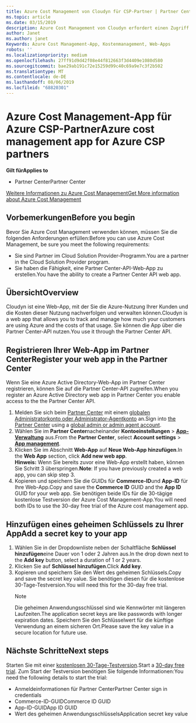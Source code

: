 ```yaml
---
title: Azure Cost Management von Cloudyn für CSP-Partner | Partner Center
ms.topic: article
ms.date: 03/15/2019
description: Azure Cost Management von Cloudyn erfordert einen Zugriff über die Partner Center-API.
author: Janet
ms.author: janet
Keywords: Azure Cost Management-App, Kostenmanagement, Web-Apps
robots: ''
ms.localizationpriority: medium
ms.openlocfilehash: 27ff91d9d42f08e44f812663f3d4409e1080d580
ms.sourcegitcommit: bae29ab191c72e15259d99c40c69a9e7c3f2b502
ms.translationtype: MT
ms.contentlocale: de-DE
ms.lasthandoff: 08/06/2019
ms.locfileid: "68820301"
---
```

# <a name="azure-cost-management-app-for-azure-csp-partners"></a><span data-ttu-id="f4f51-104">Azure Cost Management-App für Azure CSP-Partner</span><span class="sxs-lookup"><span data-stu-id="f4f51-104">Azure cost management app for Azure CSP partners</span></span>  

<span data-ttu-id="f4f51-105">**Gilt für**</span><span class="sxs-lookup"><span data-stu-id="f4f51-105">**Applies to**</span></span>

-  <span data-ttu-id="f4f51-106">Partner Center</span><span class="sxs-lookup"><span data-stu-id="f4f51-106">Partner Center</span></span>

[<span data-ttu-id="f4f51-107">Weitere Informationen zu Azure Cost Management</span><span class="sxs-lookup"><span data-stu-id="f4f51-107">Get More information about Azure Cost Management</span></span>](https://go.microsoft.com/fwlink/p/?linkid=857893)

## <a name="before-you-begin"></a><span data-ttu-id="f4f51-108">Vorbemerkungen</span><span class="sxs-lookup"><span data-stu-id="f4f51-108">Before you begin</span></span>
<span data-ttu-id="f4f51-109">Bevor Sie Azure Cost Management verwenden können, müssen Sie die folgenden Anforderungen erfüllen:</span><span class="sxs-lookup"><span data-stu-id="f4f51-109">Before you can use Azure Cost Management, be sure you meet the following requirements:</span></span>

- <span data-ttu-id="f4f51-110">Sie sind Partner im Cloud Solution Provider-Programm.</span><span class="sxs-lookup"><span data-stu-id="f4f51-110">You are a partner in the Cloud Solution Provider program.</span></span>
- <span data-ttu-id="f4f51-111">Sie haben die Fähigkeit, eine Partner Center-API-Web-App zu erstellen.</span><span class="sxs-lookup"><span data-stu-id="f4f51-111">You have the ability to create a Partner Center API web app.</span></span>

## <a name="overview"></a><span data-ttu-id="f4f51-112">Übersicht</span><span class="sxs-lookup"><span data-stu-id="f4f51-112">Overview</span></span>

<span data-ttu-id="f4f51-113">Cloudyn ist eine Web-App, mit der Sie die Azure-Nutzung Ihrer Kunden und die Kosten dieser Nutzung nachverfolgen und verwalten können.</span><span class="sxs-lookup"><span data-stu-id="f4f51-113">Cloudyn is a web app that allows you to track and manage how much your customers are using Azure and the costs of that usage.</span></span> <span data-ttu-id="f4f51-114">Sie können die App über die Partner Center-API nutzen.</span><span class="sxs-lookup"><span data-stu-id="f4f51-114">You use it through the Partner Center API.</span></span>

## <a name="register-your-web-app-in-the-partner-center"></a><span data-ttu-id="f4f51-115">Registrieren Ihrer Web-App im Partner Center</span><span class="sxs-lookup"><span data-stu-id="f4f51-115">Register your web app in the Partner Center</span></span>
<span data-ttu-id="f4f51-116">Wenn Sie eine Azure Active Directory-Web-App im Partner Center registrieren, können Sie auf die Partner Center-API zugreifen.</span><span class="sxs-lookup"><span data-stu-id="f4f51-116">When you register an Azure Active Directory web app in Partner Center you enable access to the the Partner Center API.</span></span> 
1.  <span data-ttu-id="f4f51-117">Melden Sie sich beim [Partner Center](https://partnercenter.microsoft.com/pcv/dashboard/overview) mit einem [globalen Administratorkonto oder Administrator-Agentkonto](create-user-accounts-and-set-permissions.md) an.</span><span class="sxs-lookup"><span data-stu-id="f4f51-117">Sign into [the Partner Center](https://partnercenter.microsoft.com/pcv/dashboard/overview) using a [global admin or admin agent account](create-user-accounts-and-set-permissions.md).</span></span>
2.  <span data-ttu-id="f4f51-118">Wählen Sie im **Partner Center**nacheinander **Kontoeinstellungen** &gt; **[App-Verwaltung](https://partnercenter.microsoft.com/pcv/apiintegration/appmanagement)** aus.</span><span class="sxs-lookup"><span data-stu-id="f4f51-118">From the **Partner Center**, select **Account settings** &gt; **[App management](https://partnercenter.microsoft.com/pcv/apiintegration/appmanagement)**.</span></span>
3.  <span data-ttu-id="f4f51-119">Klicken Sie im Abschnitt **Web-App** auf **Neue Web-App hinzufügen**.</span><span class="sxs-lookup"><span data-stu-id="f4f51-119">In the **Web App** section, click **Add new web app**.</span></span>
<br> <span data-ttu-id="f4f51-120">**Hinweis:** Wenn Sie bereits zuvor eine Web-App erstellt haben, können Sie Schritt 3 überspringen.</span><span class="sxs-lookup"><span data-stu-id="f4f51-120">**Note**: If you have previously created a web app, you can skip step 3.</span></span>
4.  <span data-ttu-id="f4f51-121">Kopieren und speichern Sie die GUIDs für **Commerce-ID**und **App-ID** für Ihre Web-App.</span><span class="sxs-lookup"><span data-stu-id="f4f51-121">Copy and save the **Commerce ID** GUID and the **App ID** GUID for your web app.</span></span> <span data-ttu-id="f4f51-122">Sie benötigen beide IDs für die 30-tägige kostenlose Testversion der Azure Cost Management-App.</span><span class="sxs-lookup"><span data-stu-id="f4f51-122">You will need both IDs to use the 30-day free trial of the Azure cost management app.</span></span>

## <a name="add-a-secret-key-to-your-app"></a><span data-ttu-id="f4f51-123">Hinzufügen eines geheimen Schlüssels zu Ihrer App</span><span class="sxs-lookup"><span data-stu-id="f4f51-123">Add a secret key to your app</span></span>
1. <span data-ttu-id="f4f51-124">Wählen Sie in der Dropdownliste neben der Schaltfläche **Schlüssel hinzufügen**eine Dauer von 1 oder 2 Jahren aus.</span><span class="sxs-lookup"><span data-stu-id="f4f51-124">In the drop down next to the **Add key** button, select a duration of 1 or 2 years.</span></span>
2. <span data-ttu-id="f4f51-125">Klicken Sie auf **Schlüssel hinzufügen**.</span><span class="sxs-lookup"><span data-stu-id="f4f51-125">Click **Add key**.</span></span> 
3. <span data-ttu-id="f4f51-126">Kopieren und speichern Sie den Wert des geheimen Schlüssels.</span><span class="sxs-lookup"><span data-stu-id="f4f51-126">Copy and save the secret key value.</span></span> <span data-ttu-id="f4f51-127">Sie benötigen diesen für die kostenlose 30-Tage-Testversion.</span><span class="sxs-lookup"><span data-stu-id="f4f51-127">You will need this for the 30-day free trial.</span></span><br>
   > [!NOTE]  
   > <span data-ttu-id="f4f51-128">Die geheimen Anwendungsschlüssel sind wie Kennwörter mit längeren Laufzeiten.</span><span class="sxs-lookup"><span data-stu-id="f4f51-128">The application secret keys are like passwords with longer expiration dates.</span></span> <span data-ttu-id="f4f51-129">Speichern Sie den Schlüsselwert für die künftige Verwendung an einem sicheren Ort.</span><span class="sxs-lookup"><span data-stu-id="f4f51-129">Please save the key value in a secure location for future use.</span></span>

## <a name="next-steps"></a><span data-ttu-id="f4f51-130">Nächste Schritte</span><span class="sxs-lookup"><span data-stu-id="f4f51-130">Next steps</span></span>
<span data-ttu-id="f4f51-131">Starten Sie mit einer [kostenlosen 30-Tage-Testversion](https://go.microsoft.com/fwlink/?linkid=857895).</span><span class="sxs-lookup"><span data-stu-id="f4f51-131">Start a [30-day free trial](https://go.microsoft.com/fwlink/?linkid=857895).</span></span>
<span data-ttu-id="f4f51-132">Zum Start der Testversion benötigen Sie folgende Informationen:</span><span class="sxs-lookup"><span data-stu-id="f4f51-132">You need the following details to start the trial:</span></span>
- <span data-ttu-id="f4f51-133">Anmeldeinformationen für Partner Center</span><span class="sxs-lookup"><span data-stu-id="f4f51-133">Partner Center sign in credentials</span></span>
- <span data-ttu-id="f4f51-134">Commerce-ID-GUID</span><span class="sxs-lookup"><span data-stu-id="f4f51-134">Commerce ID GUID</span></span>
- <span data-ttu-id="f4f51-135">App-ID-GUID</span><span class="sxs-lookup"><span data-stu-id="f4f51-135">App ID GUID</span></span>
- <span data-ttu-id="f4f51-136">Wert des geheimen Anwendungsschlüssels</span><span class="sxs-lookup"><span data-stu-id="f4f51-136">Application secret key value</span></span>
